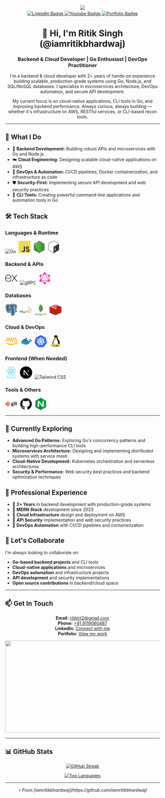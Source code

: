 <div id="header" align="center">
  <img src="https://media.giphy.com/media/M9gbBd9nbDrOTu1Mqx/giphy.gif" width="100"/>
</div>

<div id="badges" align="center">
  <a href="https://www.linkedin.com/in/ritik-singh-10b333227">
    <img src="https://img.shields.io/badge/LinkedIn-blue?style=for-the-badge&logo=linkedin&logoColor=white" alt="LinkedIn Badge"/>
  </a>
  <a href="https://www.youtube.com/@ritiksingh8268">
    <img src="https://img.shields.io/badge/YouTube-red?style=for-the-badge&logo=youtube&logoColor=white" alt="Youtube Badge"/>
  </a>
  <a href="https://crm.tomatotrails.com/portfolio/">
    <img src="https://img.shields.io/badge/Portfolio-blue?style=for-the-badge&logo=web&logoColor=white" alt="Portfolio Badge"/>
  </a>
</div>

<h1 align="center">
  👋 Hi, I'm Ritik Singh (@iamritikbhardwaj)
</h1>

<h3 align="center">
  Backend & Cloud Developer | Go Enthusiast | DevOps Practitioner
</h3>

<p align="center">
  I'm a backend & cloud developer with 2+ years of hands-on experience building scalable, production-grade systems using Go, Node.js, and SQL/NoSQL databases. I specialize in microservices architecture, DevOps automation, and secure API development.
</p>

<p align="center">
  My current focus is on cloud-native applications, CLI tools in Go, and improving backend performance. Always curious, always building — whether it's infrastructure on AWS, RESTful services, or CLI-based recon tools.
</p>

---

## 🎯 What I Do

- 🚀 **Backend Development:** Building robust APIs and microservices with Go and Node.js
- ☁️ **Cloud Engineering:** Designing scalable cloud-native applications on AWS
- 🔧 **DevOps & Automation:** CI/CD pipelines, Docker containerization, and infrastructure as code
- 🛡️ **Security-First:** Implementing secure API development and web security practices
- 🔨 **CLI Tools:** Creating powerful command-line applications and automation tools in Go

## 🛠️ Tech Stack

### **Languages & Runtime**
<div>
  <img src="https://www.svgrepo.com/show/355038/golang.svg" title="Go" alt="Go" width="40" height="40"/>&nbsp;
  <img src="https://github.com/devicons/devicon/blob/master/icons/javascript/javascript-original.svg" title="JavaScript" alt="JavaScript" width="40" height="40"/>&nbsp;
  <img src="https://github.com/devicons/devicon/blob/master/icons/nodejs/nodejs-original.svg" title="Node.js" alt="Node.js" width="40" height="40"/>&nbsp;
  <img src="https://github.com/devicons/devicon/blob/master/icons/bash/bash-original.svg" title="Bash" alt="Bash" width="40" height="40"/>&nbsp;
</div>

### **Backend & APIs**
<div>
  <img src="https://github.com/devicons/devicon/blob/master/icons/express/express-original.svg" title="Express.js" alt="Express.js" width="40" height="40"/>&nbsp;
  <img src="https://grpc.io/img/logos/grpc-icon-color.png" title="gRPC" alt="gRPC" width="40" height="40"/>&nbsp;
  <img src="https://github.com/devicons/devicon/blob/master/icons/graphql/graphql-plain.svg" title="GraphQL" alt="GraphQL" width="40" height="40"/>&nbsp;
</div>

### **Databases**
<div>
  <img src="https://github.com/devicons/devicon/blob/master/icons/postgresql/postgresql-original.svg" title="PostgreSQL" alt="PostgreSQL" width="40" height="40"/>&nbsp;
  <img src="https://github.com/devicons/devicon/blob/master/icons/mysql/mysql-original-wordmark.svg" title="MySQL" alt="MySQL" width="40" height="40"/>&nbsp;
  <img src="https://github.com/devicons/devicon/blob/master/icons/mongodb/mongodb-original-wordmark.svg" title="MongoDB" alt="MongoDB" width="40" height="40"/>&nbsp;
  <img src="https://github.com/devicons/devicon/blob/master/icons/redis/redis-original.svg" title="Redis" alt="Redis" width="40" height="40"/>&nbsp;
</div>

### **Cloud & DevOps**
<div>
  <img src="https://github.com/devicons/devicon/blob/master/icons/amazonwebservices/amazonwebservices-plain-wordmark.svg" title="AWS" alt="AWS" width="40" height="40"/>&nbsp;
  <img src="https://github.com/devicons/devicon/blob/master/icons/docker/docker-original.svg" title="Docker" alt="Docker" width="40" height="40"/>&nbsp;
  <img src="https://github.com/devicons/devicon/blob/master/icons/kubernetes/kubernetes-plain.svg" title="Kubernetes" alt="Kubernetes" width="40" height="40"/>&nbsp;
  <img src="https://github.com/devicons/devicon/blob/master/icons/linux/linux-original.svg" title="Linux" alt="Linux" width="40" height="40"/>&nbsp;
</div>

### **Frontend (When Needed)**
<div>
  <img src="https://github.com/devicons/devicon/blob/master/icons/react/react-original-wordmark.svg" title="React" alt="React" width="40" height="40"/>&nbsp;
  <img src="https://github.com/devicons/devicon/blob/master/icons/nextjs/nextjs-original.svg" title="Next.js" alt="Next.js" width="40" height="40"/>&nbsp;
  <img src="https://tailwindcss.com/_next/static/media/tailwindcss-mark.d52e9897.svg" title="Tailwind CSS" alt="Tailwind CSS" width="40" height="40"/>&nbsp;
</div>

### **Tools & Others**
<div>
  <img src="https://github.com/devicons/devicon/blob/master/icons/git/git-original-wordmark.svg" title="Git" alt="Git" width="40" height="40"/>&nbsp;
  <img src="https://github.com/devicons/devicon/blob/master/icons/github/github-original.svg" title="GitHub Actions" alt="GitHub Actions" width="40" height="40"/>&nbsp;
  <img src="https://github.com/devicons/devicon/blob/master/icons/nginx/nginx-original.svg" title="Nginx" alt="Nginx" width="40" height="40"/>&nbsp;
</div>

---

## 🌱 Currently Exploring

- **Advanced Go Patterns:** Exploring Go's concurrency patterns and building high-performance CLI tools
- **Microservices Architecture:** Designing and implementing distributed systems with service mesh
- **Cloud-Native Development:** Kubernetes orchestration and serverless architectures
- **Security & Performance:** Web security best practices and backend optimization techniques

## 💼 Professional Experience

- 🔹 **2+ Years** in backend development with production-grade systems
- 🔹 **MERN Stack** development since 2023
- 🔹 **Cloud Infrastructure** design and deployment on AWS
- 🔹 **API Security** implementation and web security practices
- 🔹 **DevOps Automation** with CI/CD pipelines and containerization

## 🤝 Let's Collaborate

I'm always looking to collaborate on:
- **Go-based backend projects** and CLI tools
- **Cloud-native applications** and microservices
- **DevOps automation** and infrastructure projects
- **API development** and security implementations
- **Open source contributions** in backend/cloud space

---

## 📫 Get In Touch

<div align="center">
  
**Email:** [ritiklrt2@gmail.com](mailto:ritiklrt2@gmail.com)  
**Phone:** [+91 9119060487](https://wa.me/9119060487)  
**LinkedIn:** [Connect with me](https://www.linkedin.com/in/ritik-singh-10b333227)  
**Portfolio:** [View my work](https://crm.tomatotrails.com/portfolio/)

</div>

<div align="center">
  <img src="https://media.giphy.com/media/dWesBcTLavkZuG35MI/giphy.gif" width="600" height="300"/>
</div>

---

## 📊 GitHub Stats

<div align="center">
  
[![GitHub Streak](https://streak-stats.demolab.com/?user=iamritikbhardwaj&theme=dark)](https://git.io/streak-stats)

[![Top Languages](https://github-readme-stats.vercel.app/api/top-langs/?username=iamritikbhardwaj&layout=compact&theme=vision-friendly-dark&hide=html,css)](https://github.com/anuraghazra/github-readme-stats)

</div>

---

<div align="center">
  <i>⭐️ From [iamritikbhardwaj](https://github.com/iamritikbhardwaj)</i>
</div>
